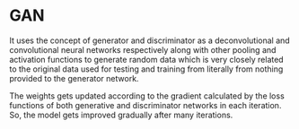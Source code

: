 # GAN

It uses the concept of generator and discriminator as a deconvolutional and convolutional neural networks respectively along with other pooling and activation functions to generate random data which is very closely related to the original data used for testing and training from literally from nothing provided to the generator network.

The weights gets updated according to the gradient calculated by the loss functions of both generative and discriminator networks in each iteration. So, the model gets improved gradually after many iterations.

